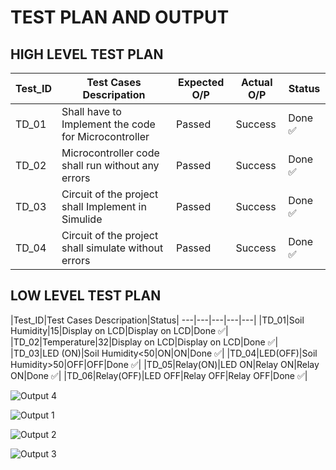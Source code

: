 # **TEST PLAN AND OUTPUT**

## **HIGH LEVEL TEST PLAN**
|Test_ID|Test Cases Descripation|Expected O/P|Actual O/P|Status|
---|---|---|---|---|
|TD_01|Shall have to Implement the code for Microcontroller|Passed|Success|Done :white_check_mark:|
|TD_02|Microcontroller code shall run without any errors|Passed|Success|Done :white_check_mark:|
|TD_03|Circuit of the project shall Implement in Simulide|Passed|Success|Done :white_check_mark:|
|TD_04|Circuit of the project shall simulate without errors|Passed|Success|Done :white_check_mark:|

## **LOW LEVEL TEST PLAN**
|Test_ID|Test Cases Descripation|Status|
---|---|---|---|---|
|TD_01|Soil Humidity|15|Display on LCD|Display on LCD|Done :white_check_mark:|
|TD_02|Temperature|32|Display on LCD|Display on LCD|Done :white_check_mark:|
|TD_03|LED (ON)|Soil Humidity<50|ON|ON|Done :white_check_mark:|
|TD_04|LED(OFF)|Soil Humidity>50|OFF|OFF|Done :white_check_mark:|
|TD_05|Relay(ON)|LED ON|Relay ON|Relay ON|Done :white_check_mark:|
|TD_06|Relay(OFF)|LED OFF|Relay OFF|Relay OFF|Done :white_check_mark:|

![Output 4](https://user-images.githubusercontent.com/77672209/156971202-a11840b7-3a5f-4f18-b899-d49d11ad8a11.png)

![Output 1](https://user-images.githubusercontent.com/77672209/156971211-3c304766-837f-4f72-ab94-4d6adef97618.jpeg)

![Output 2](https://user-images.githubusercontent.com/77672209/156971222-a7add8bf-4bec-461f-ab67-3b7d525cd104.jpeg)

![Output 3](https://user-images.githubusercontent.com/77672209/156971228-fc85880a-e908-401c-9434-88fbe55181fd.jpeg)
